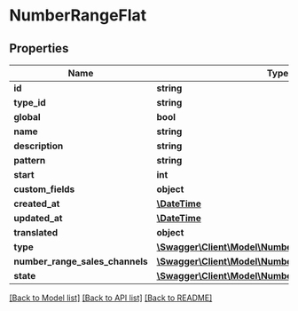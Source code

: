 # NumberRangeFlat

## Properties
Name | Type | Description | Notes
------------ | ------------- | ------------- | -------------
**id** | **string** |  | [optional] 
**type_id** | **string** |  | 
**global** | **bool** |  | 
**name** | **string** |  | 
**description** | **string** |  | [optional] 
**pattern** | **string** |  | 
**start** | **int** |  | 
**custom_fields** | **object** |  | [optional] 
**created_at** | [**\DateTime**](\DateTime.md) |  | 
**updated_at** | [**\DateTime**](\DateTime.md) |  | 
**translated** | **object** |  | [optional] 
**type** | [**\Swagger\Client\Model\NumberRangeTypeFlat**](NumberRangeTypeFlat.md) |  | [optional] 
**number_range_sales_channels** | [**\Swagger\Client\Model\NumberRangeSalesChannelFlat**](NumberRangeSalesChannelFlat.md) |  | [optional] 
**state** | [**\Swagger\Client\Model\NumberRangeStateFlat**](NumberRangeStateFlat.md) |  | [optional] 

[[Back to Model list]](../../README.md#documentation-for-models) [[Back to API list]](../../README.md#documentation-for-api-endpoints) [[Back to README]](../../README.md)


